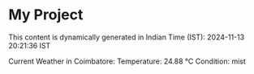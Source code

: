# My Project

This content is dynamically generated in Indian Time (IST): 2024-11-13 20:21:36 IST


Current Weather in Coimbatore:
Temperature: 24.88 °C
Condition: mist
